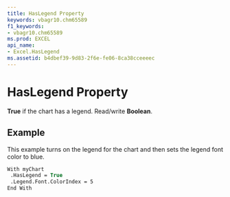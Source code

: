 ```yaml
---
title: HasLegend Property
keywords: vbagr10.chm65589
f1_keywords:
- vbagr10.chm65589
ms.prod: EXCEL
api_name:
- Excel.HasLegend
ms.assetid: b4dbef39-9d83-2f6e-fe06-8ca38cceeeec
---
```



# HasLegend Property

 **True** if the chart has a legend. Read/write **Boolean**.


## Example

This example turns on the legend for the chart and then sets the legend font color to blue.


```vb
With myChart 
 .HasLegend = True 
 .Legend.Font.ColorIndex = 5 
End With
```


